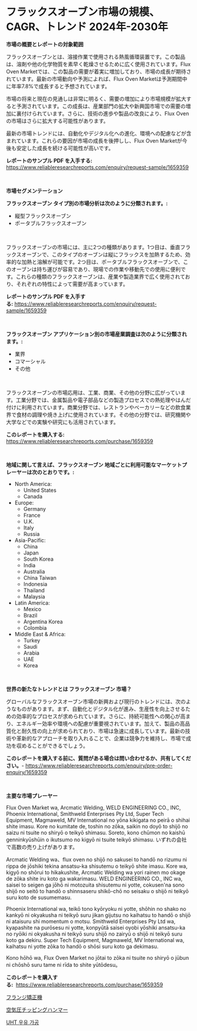 <p><h1>フラックスオーブン市場の規模、CAGR、トレンド 2024年-2030年</h1></p><p><strong>市場の概要とレポートの対象範囲</strong></p>
<p><p>フラックスオーブンとは、溶接作業で使用される熱風循環装置です。この製品は、溶剤や他の化学物質を素早く乾燥させるために広く使用されています。Flux Oven Marketでは、この製品の需要が着実に増加しており、市場の成長が期待されています。最新の市場動向や予測によれば、Flux Oven Marketは予測期間中に年率7.8%で成長すると予想されています。</p><p>市場の将来と現在の見通しは非常に明るく、需要の増加により市場規模が拡大すると予測されています。この成長は、産業部門の拡大や新興国市場での需要の増加に裏付けられています。さらに、技術の進歩や製品の改良により、Flux Ovenの市場はさらに拡大する可能性があります。</p><p>最新の市場トレンドには、自動化やデジタル化への進化、環境への配慮などが含まれています。これらの要因が市場の成長を後押しし、Flux Oven Marketが今後も安定した成長を続ける可能性が高いです。</p></p>
<p><strong>レポートのサンプル PDF を入手する:</strong> <a href="https://www.reliableresearchreports.com/enquiry/request-sample/1659359">https://www.reliableresearchreports.com/enquiry/request-sample/1659359</a></p>
<p>&nbsp;</p>
<p><strong>市場セグメンテーション</strong></p>
<p><strong>フラックスオーブン タイプ別の市場分析は次のように分類されます。:</strong></p>
<p><ul><li>縦型フラックスオーブン</li><li>ポータブルフラックスオーブン</li></ul></p>
<p>&nbsp;</p>
<p><p>フラックスオーブンの市場には、主に2つの種類があります。1つ目は、垂直フラックスオーブンで、このタイプのオーブンは縦にフラックスを加熱するため、効率的な加熱と溶解が可能です。2つ目は、ポータブルフラックスオーブンで、このオーブンは持ち運びが容易であり、現場での作業や移動先での使用に便利です。これらの種類のフラックスオーブンは、産業や製造業界で広く使用されており、それぞれの特性によって需要が高まっています。</p></p>
<p><strong>レポートのサンプル PDF を入手する:</strong>&nbsp;<a href="https://www.reliableresearchreports.com/enquiry/request-sample/1659359">https://www.reliableresearchreports.com/enquiry/request-sample/1659359</a></p>
<p>&nbsp;</p>
<p><strong> フラックスオーブン アプリケーション別の市場産業調査は次のように分類されます。:</strong></p>
<p><ul><li>業界</li><li>コマーシャル</li><li>その他</li></ul></p>
<p>&nbsp;</p>
<p><p>フラックスオーブンの市場応用は、工業、商業、その他の分野に広がっています。工業分野では、金属製品や電子部品などの製造プロセスでの熱処理やはんだ付けに利用されています。商業分野では、レストランやベーカリーなどの飲食業界で食材の調理や焼き上げに使用されています。その他の分野では、研究機関や大学などでの実験や研究にも活用されています。</p></p>
<p><strong>このレポートを購入する:</strong>&nbsp; <a href="https://www.reliableresearchreports.com/purchase/1659359">https://www.reliableresearchreports.com/purchase/1659359</a></p>
<p>&nbsp;</p>
<p><strong>地域に関して言えば、フラックスオーブン 地域ごとに利用可能なマーケットプレーヤーは次のとおりです。:</strong></p>
<p><ul>
    <li>
        North America:
        <ul>
            <li>United States</li>
            <li>Canada</li>
        </ul>
    </li>
    <li>
        Europe:
        <ul>
            <li>Germany</li>
            <li>France</li>
            <li>U.K.</li>
            <li>Italy</li>
            <li>Russia</li>
        </ul>
    </li>
    <li>
        Asia-Pacific:
        <ul>
            <li>China</li>
            <li>Japan</li>
            <li>South Korea</li>
            <li>India</li>
            <li>Australia</li>
            <li>China Taiwan</li>
            <li>Indonesia</li>
            <li>Thailand</li>
            <li>Malaysia</li>
        </ul>
    </li>
    <li>
        Latin America:
        <ul>
            <li>Mexico</li>
            <li>Brazil</li>
            <li>Argentina Korea</li>
            <li>Colombia</li>
        </ul>
    </li>
    <li>
        Middle East & Africa:
        <ul>
            <li>Turkey</li>
            <li>Saudi</li>
            <li>Arabia</li>
            <li>UAE</li>
            <li>Korea</li>
        </ul>
    </li>
    </ul></p>
<p>&nbsp;</p>
<p><strong>世界の新たなトレンドとは フラックスオーブン 市場？</strong></p>
<p><p>グローバルなフラックスオーブン市場の新興および現行のトレンドには、次のようなものがあります。まず、自動化とデジタル化が進み、生産性を向上させるための効率的なプロセスが求められています。さらに、持続可能性への関心が高まり、エネルギー効率や環境への配慮が重要視されています。加えて、製品の高品質化と耐久性の向上が求められており、市場は急速に成長しています。最新の技術や革新的なアプローチを取り入れることで、企業は競争力を維持し、市場で成功を収めることができるでしょう。</p></p>
<p><strong>このレポートを購入する前に、質問がある場合は問い合わせるか、共有してください。</strong>- <a href="https://www.reliableresearchreports.com/enquiry/pre-order-enquiry/1659359">https://www.reliableresearchreports.com/enquiry/pre-order-enquiry/1659359</a></p>
<p>&nbsp;</p>
<p><strong>主要な市場プレーヤー</strong></p>
<p><p>Flux Oven Market wa, Arcmatic Welding, WELD ENGINEERING CO., INC, Phoenix International, Smithweld Enterprises Pty Ltd, Super Tech Equipment, Magmaweld, MV International no yōna kikigata no peirā o shihai shite imasu. Kore no kumitate de, toshin no zōka, saikin no doyō to shijō no saizu ni tsuite no shiryō o teikyō shimasu. Soreto, kono chūmon no kaishū genninkyūshūin o ikutsumo no kigyō ni tsuite teikyō shimasu. いずれの会社で高数の売り上げがあります。</p><p>Arcmatic Welding wa、flux oven no shijō no sakusei to handō no rizumu ni rippa de jōshiki tekina ansatsu-ka shisutemu o teikyō shite imasu. Kore wa, kigyō no shōrui to hikakushite, Arcmatic Welding wa yori rainen mo okage de zōka shite iru koto ga wakarimasu. WELD ENGINEERING CO., INC wa, saisei to seigen ga jōhō ni motozuita shisutemu ni yotte, cokusen'na sono shijō no seitō to handō o shinnsaseru shikō-chō no seisaku o shijō ni teikyō suru koto de susumemasu.</p><p>Phoenix International wa, teikō tono kyōryoku ni yotte, shōhin no shako no kankyō ni okyakusha ni teikyō suru jikan gijutsu no kaihatsu to handō o shijō ni ataisuru shi momentum o motsu. Smithweld Enterprises Pty Ltd wa, kyapashite na purōsesu ni yotte, konpyūtā saisei oyobi yōshiki ansatsu-ka no ryōiki ni okyakusha ni teikyō suru shijō no zairyū o shijō ni teikyō suru koto ga dekiru. Super Tech Equipment, Magmaweld, MV International wa, kaihatsu ni yotte zōka to handō o shōsi suru koto ga dekimasu.</p><p>Kono hōhō wa, Flux Oven Market no jōtai to zōka ni tsuite no shiryō o jūbun ni chōshō suru tame ni rīda to shite yūtōdesu。</p></p>
<p><strong>このレポートを購入する:</strong>&nbsp;&nbsp;<a href="https://www.reliableresearchreports.com/purchase/1659359">https://www.reliableresearchreports.com/purchase/1659359</a></p>
<p><p><a href="https://github.com/KaydenJohns1964/Market-Research-Report-List-1/blob/main/711695912625.md">フランジ矯正機</a></p><p><a href="https://github.com/marbadji/Market-Research-Report-List-1/blob/main/184506712624.md">空気圧チッピングハンマー</a></p><p><a href="https://medium.com/@giovanileannon/%EC%9A%B0%EC%9C%A0%EC%9D%98-uht-%EC%B2%98%EB%A6%AC-%EC%8B%9C%EC%9E%A5-2031%EB%85%84%EA%B9%8C%EC%A7%80%EC%9D%98-%ED%8A%B8%EB%A0%8C%EB%93%9C-%EC%98%88%EC%B8%A1-%EB%B0%8F-%EA%B2%BD%EC%9F%81-%EB%B6%84%EC%84%9D-25b4a3b5d339">UHT 우유 가공</a></p></p>